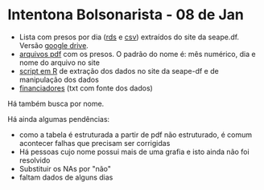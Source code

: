 # Intentona Bolsonarista - 08 de Jan

- Lista com presos por dia ([rds](https://github.com/SoaresAlisson/intentona-08Jan/blob/main/presos_atos_golpistas.rds) e [csv](https://github.com/SoaresAlisson/intentona-08Jan/blob/main/presos_atos_golpistas.csv)) extraídos do site da seape.df. Versão [google drive](https://docs.google.com/spreadsheets/d/1f95WGIPm_qnQr1bNNV7KL8rUdCZaM6HRT1zJvLD3PsM/edit#gid=1557228783).
- [arquivos pdf](https://github.com/SoaresAlisson/intentona-08Jan/tree/main/arquivos) com os presos. O padrão do nome é: mês numérico, dia e nome do arquivo no site
- [script em R](https://github.com/SoaresAlisson/intentona-08Jan/blob/main/presos_ato_terrorista.R) de extração dos dados no site da seape-df e de manipulação dos dados
- [financiadores](https://github.com/SoaresAlisson/intentona-08Jan/blob/main/arquivos/financiadores.txt) (txt com fonte dos dados)

Há também busca por nome.

Há ainda algumas pendências:
- como a tabela é estruturada a partir de pdf não estruturado, é comum acontecer falhas que precisam ser corrigidas
- Há pessoas cujo nome possui mais de uma grafia e isto ainda não foi resolvido
- Substituir os NAs por "não"
- faltam dados de alguns dias